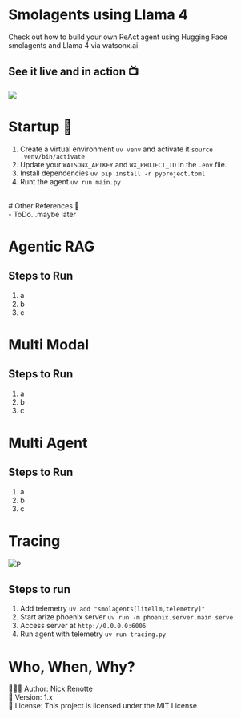 # Smolagents using Llama 4
Check out how to build your own ReAct agent using Hugging Face smolagents and Llama 4 via watsonx.ai

## See it live and in action 📺
<img src="https://i.imgur.com/QMeKC8F.gif"/>

# Startup 🚀
1. Create a virtual environment `uv venv` and activate it `source .venv/bin/activate`
2. Update your `WATSONX_APIKEY` and `WX_PROJECT_ID` in the `.env` file.
3. Install dependencies `uv pip install -r pyproject.toml`
4. Runt the agent `uv run main.py`

</br>
# Other References 🔗 </br>
- ToDo...maybe later

# Agentic RAG

## Steps to Run
1. a
2. b
3. c

# Multi Modal

## Steps to Run
1. a
2. b
3. c

# Multi Agent

## Steps to Run
1. a
2. b
3. c

# Tracing 
<img src="https://i.imgur.com/YasWC80.gif"/>P

## Steps to run 
1. Add telemetry `uv add "smolagents[litellm,telemetry]"`
2. Start arize phoenix server `uv run -m phoenix.server.main serve`
3. Access server at `http://0.0.0.0:6006`
4. Run agent with telemetry `uv run tracing.py`

# Who, When, Why?

👨🏾‍💻 Author: Nick Renotte <br />
📅 Version: 1.x<br />
📜 License: This project is licensed under the MIT License </br>
